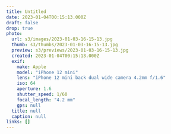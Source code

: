 ```yaml
---
title: Untitled
date: 2023-01-04T00:15:13.000Z
draft: false
drop: true
photo:
  url: s3/images/2023-01-03-16-15-13.jpg
  thumb: s3/thumbs/2023-01-03-16-15-13.jpg
  preview: s3/previews/2023-01-03-16-15-13.jpg
  created: 2023-01-04T00:15:13.000Z
  exif:
    make: Apple
    model: "iPhone 12 mini"
    lens: "iPhone 12 mini back dual wide camera 4.2mm f/1.6"
    iso: 64
    aperture: 1.6
    shutter_speed: 1/60
    focal_length: "4.2 mm"
    gps: null
  title: null
  caption: null
links: []
---
```

